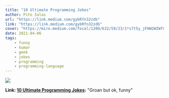 ```yaml
---
title: "10 Ultimate Programming Jokes"
author: Pito Salas
url: "https://link.medium.com/gybRfn32zdb" 
link: "https://link.medium.com/gybRfn32zdb" 
cover: "https://miro.medium.com/focal/1200/632/59/23/1*s7t5y_jFHW2WIWfCO9d0GQ.jpeg" 
date: 2021-04-06
tags:
    - funny
    - humar
    - geek
    - jokes
    - programming
    - programming-language
---
```

<img class="cover" src="https://miro.medium.com/focal/1200/632/59/23/1*s7t5y_jFHW2WIWfCO9d0GQ.jpeg">

**Link: [10 Ultimate Programming Jokes](https://link.medium.com/gybRfn32zdb):** "Groan but ok, funny" 


